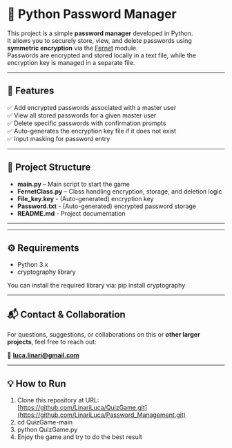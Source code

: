 # 🔐 Python Password Manager

This project is a simple **password manager** developed in Python.  
It allows you to securely store, view, and delete passwords using **symmetric encryption** via the [Fernet](https://cryptography.io/en/latest/fernet/) module.  
Passwords are encrypted and stored locally in a text file, while the encryption key is managed in a separate file.

---

## 🚀 Features

✅ Add encrypted passwords associated with a master user  
✅ View all stored passwords for a given master user  
✅ Delete specific passwords with confirmation prompts  
✅ Auto-generates the encryption key file if it does not exist  
✅ Input masking for password entry  

---

## 📂 Project Structure

- **main.py** – Main script to start the game
- **FernetClass.py** – Class handling encryption, storage, and deletion logic
- **File_key.key** - (Auto-generated) encryption key
- **Password.txt** - (Auto-generated) encrypted password storage
- **README.md** - Project documentation

---


---

## ⚙️ Requirements

- Python 3.x
- cryptography library

You can install the required library via: pip install cryptography

---

## 📬 Contact & Collaboration

For questions, suggestions, or collaborations on this or **other larger projects**, feel free to reach out:

📧 **luca.linari@gmail.com**

---

## 💡 How to Run

1. Clone this repository at URL: [https://github.com/LinariLuca/QuizGame.git](https://github.com/LinariLuca/Password_Management.git)
2. cd QuizGame-main
3. python QuizGame.py
4. Enjoy the game and try to do the best result



